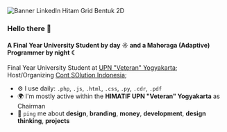 ![Banner LinkedIn Hitam Grid Bentuk 2D](https://github.com/user-attachments/assets/638f07c3-91ef-4557-91dd-cb7989d365c5)

### Hello there 👋

#### A Final Year University Student by day ☼ and a Mahoraga (Adaptive) Programmer by night ☾

Final Year University Student at [UPN "Veteran" Yogyakarta](https://if.upnyk.ac.id/);<br>
Host/Organizing [Cont SOlution Indonesia](https://www.contsoldev.com/);<br>

- ⚙️ I use daily: `.php`, `.js`, `.html`, `.css`, `.py`, `.cdr`, `.pdf`
- 🌍 I'm mostly active within the **HIMATIF UPN "Veteran" Yogyakarta** as Chairman
- 💬 `ping` me about **design**, **branding**, **money**, **development**, **design thinking**, **projects**

